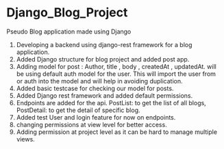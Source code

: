 # Django_Blog_Project
Pseudo Blog application made using Django
1. Developing a backend using django-rest framework for a blog application.
2. Added Django structure for blog project and added post app.
3. Adding model for post : Author, title , body , createdAt , updatedAt. will be using default auth model for the user. This will  import the user from or auth into the model and will help in avoiding duplication.
4. Added basic testcase for checking our model for posts.
5. Added Django rest framework and added default permissions.
6. Endpoints are added for the api. PostList: to get the list of all blogs, PostDetail: to get the detail of specific blog.
7. Added test User and login feature for now on endpoints.
8. changing permissions at view level for better access.
9. Adding permission at project level as it can be hard to manage multiple views.